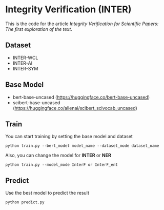 # Integrity Verification (INTER)

This is the code for the article *Integrity Verification for Scientific Papers: The first exploration of the text*.

## Dataset

* INTER-WCL
* INTER-AI
* INTER-SYM
  
## Base Model

* bert-base-uncased   (https://huggingface.co/bert-base-uncased) 
* scibert-base-uncased   (https://huggingface.co/allenai/scibert_scivocab_uncased)

## Train 

You can start training by setting the base model and dataset 
```
python train.py --bert_model model_name --dataset_mode dataset_name
```
Also, you can change the model for **INTER** or **NER**
```
python train.py --model_mode InterF or InterF_ent
```

## Predict
Use the best model to predict the result
```
python predict.py
```
